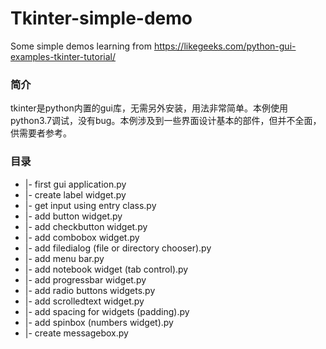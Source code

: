 # Tkinter-simple-demo
Some simple demos learning from https://likegeeks.com/python-gui-examples-tkinter-tutorial/

### 简介

tkinter是python内置的gui库，无需另外安装，用法非常简单。本例使用python3.7调试，没有bug。本例涉及到一些界面设计基本的部件，但并不全面，供需要者参考。

### 目录

* |- first gui application.py
* |- create label widget.py
* |- get input using entry class.py
* |- add button widget.py
* |- add checkbutton widget.py
* |- add combobox widget.py
* |- add filedialog (file or directory chooser).py
* |- add menu bar.py
* |- add notebook widget (tab control).py
* |- add progressbar widget.py
* |- add radio buttons widgets.py
* |- add scrolledtext widget.py
* |- add spacing for widgets (padding).py
* |- add spinbox (numbers widget).py
* |- create messagebox.py